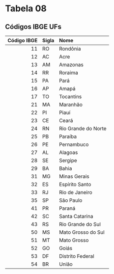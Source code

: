 # Tabela 08
## Códigos IBGE UFs

 | Código IBGE | Sigla | Nome                |
 | ----------: | :---- | :------------------ |
 | 11          | RO    | Rondônia            |
 | 12          | AC    | Acre                |
 | 13          | AM    | Amazonas            |
 | 14          | RR    | Roraima             |
 | 15          | PA    | Pará                |
 | 16          | AP    | Amapá               |
 | 17          | TO    | Tocantins           |
 | 21          | MA    | Maranhão            |
 | 22          | PI    | Piauí               |
 | 23          | CE    | Ceará               |
 | 24          | RN    | Rio Grande do Norte |
 | 25          | PB    | Paraíba             |
 | 26          | PE    | Pernambuco          |
 | 27          | AL    | Alagoas             |
 | 28          | SE    | Sergipe             |
 | 29          | BA    | Bahia               |
 | 31          | MG    | Minas Gerais        |
 | 32          | ES    | Espírito Santo      |
 | 33          | RJ    | Rio de Janeiro      |
 | 35          | SP    | São Paulo           |
 | 41          | PR    | Paraná              |
 | 42          | SC    | Santa Catarina      |
 | 43          | RS    | Rio Grande do Sul   |
 | 50          | MS    | Mato Grosso do Sul  |
 | 51          | MT    | Mato Grosso         |
 | 52          | GO    | Goiás               |
 | 53          | DF    | Distrito Federal    |
 | 54          | BR    | União               |
 
